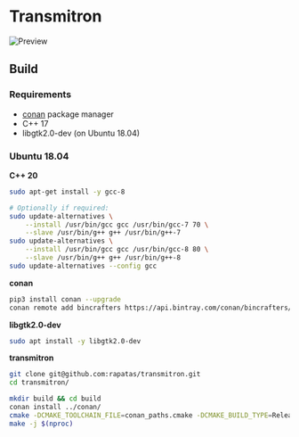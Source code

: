 # Transmitron

![Preview](https://i.imgur.com/1gXWY8T.png "2 connections, 3 subscriptions")

## Build

### Requirements

- [conan](https://conan.io/) package manager
- C++ 17
- libgtk2.0-dev (on Ubuntu 18.04)

### Ubuntu 18.04

**C++ 20**

```bash
sudo apt-get install -y gcc-8

# Optionally if required:
sudo update-alternatives \
    --install /usr/bin/gcc gcc /usr/bin/gcc-7 70 \
    --slave /usr/bin/g++ g++ /usr/bin/g++-7
sudo update-alternatives \
    --install /usr/bin/gcc gcc /usr/bin/gcc-8 80 \
    --slave /usr/bin/g++ g++ /usr/bin/g++-8
sudo update-alternatives --config gcc
```

**conan**

```bash
pip3 install conan --upgrade
conan remote add bincrafters https://api.bintray.com/conan/bincrafters/public-conan
```

**libgtk2.0-dev**

```bash
sudo apt install -y libgtk2.0-dev
```

**transmitron**

```bash
git clone git@github.com:rapatas/transmitron.git
cd transmitron/

mkdir build && cd build
conan install ../conan/
cmake -DCMAKE_TOOLCHAIN_FILE=conan_paths.cmake -DCMAKE_BUILD_TYPE=Release ..
make -j $(nproc)
```

